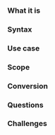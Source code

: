 ### What it is 
### Syntax 
### Use case 
### Scope 
### Conversion 
### Questions 
### Challenges 
